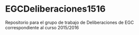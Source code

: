 # EGCDeliberaciones1516
Repositorio para el grupo de trabajo de Deliberaciones de EGC correspondiente al curso 2015/2016
